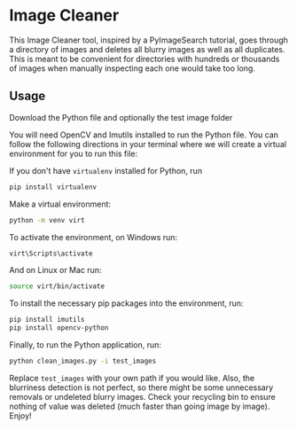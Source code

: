# Image Cleaner
This Image Cleaner tool, inspired by a PyImageSearch tutorial, goes through a directory of images and deletes all blurry images as well as all duplicates. This is meant to be convenient for directories with hundreds or thousands of images when manually inspecting each one would take too long.

## Usage
Download the Python file and optionally the test image folder

You will need OpenCV and Imutils installed to run the Python file. You can follow the following directions in your terminal where we will create a virtual environment for you to run this file:

If you don't have `virtualenv` installed for Python, run
``` bash
pip install virtualenv
```

Make a virtual environment:
``` bash
python -m venv virt
```

To activate the environment, on Windows run:
``` bash
virt\Scripts\activate
```

And on Linux or Mac run:
``` bash
source virt/bin/activate
```

To install the necessary pip packages into the environment, run:
``` bash
pip install imutils
pip install opencv-python
```

Finally, to run the Python application, run:
``` bash
python clean_images.py -i test_images
```

Replace `test_images` with your own path if you would like. Also, the blurriness detection is not perfect, so there might be some unnecessary removals or undeleted blurry images. Check your recycling bin to ensure nothing of value was deleted (much faster than going image by image). Enjoy!
